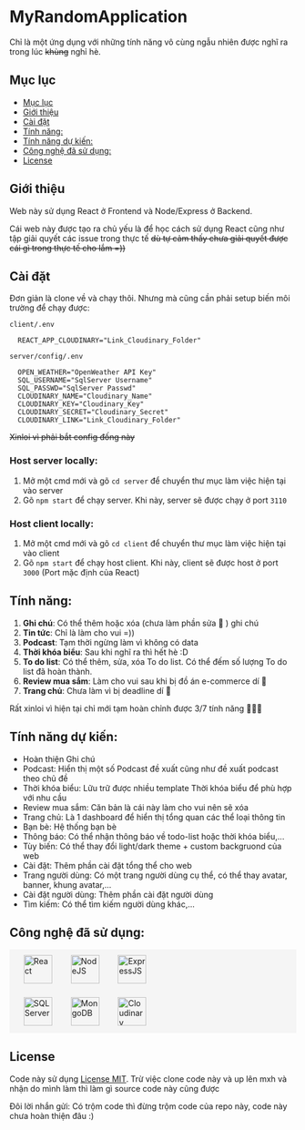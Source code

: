 # MyRandomApplication

Chỉ là một ứng dụng với những tính năng vô cùng ngẫu nhiên được nghĩ ra trong lúc ~~khùng~~ nghỉ hè.

## Mục lục

* [Mục lục](#mục-lục)
* [Giới thiệu](#giới-thiệu)
* [Cài đặt](#cài-đặt)
* [Tính năng:](#tính-năng)
* [Tính năng dự kiến:](#tính-năng-dự-kiến)
* [Công nghệ đã sử dụng:](#công-nghệ-đã-sử-dụng)
* [License](#license)

## Giới thiệu

Web này sử dụng React ở Frontend và Node/Express ở Backend.

Cái web này được tạo ra chủ yếu là để học cách sử dụng React cũng như tập giải quyết các issue trong thực tế ~~dù tự cảm
thấy chưa giải quyết được cái gì trong thực tế cho lắm =))~~

## Cài đặt

Đơn giản là clone về và chạy thôi. Nhưng mà cũng cần phải setup biến môi trường để chạy được:

```
client/.env

  REACT_APP_CLOUDINARY="Link_Cloudinary_Folder"
```

```
server/config/.env

  OPEN_WEATHER="OpenWeather API Key"
  SQL_USERNAME="SqlServer Username"
  SQL_PASSWD="SqlServer Passwd"
  CLOUDINARY_NAME="Cloudinary_Name"
  CLOUDINARY_KEY="Cloudinary_Key"
  CLOUDINARY_SECRET="Cloudinary_Secret"
  CLOUDINARY_LINK="Link_Cloudinary_Folder"
```

~~Xinloi vì phải bắt config đống này~~

### Host server locally:

1. Mở một cmd mới và gõ `cd server` để chuyển thư mục làm việc hiện tại vào server
2. Gõ `npm start` để chạy server. Khi này, server sẽ được chạy ở port `3110`

### Host client locally:

1. Mở một cmd mới và gõ `cd client` để chuyển thư mục làm việc hiện tại vào client
2. Gõ `npm start` để chạy host client. Khi này, client sẽ được host ở port `3000` (Port mặc định của React)

## Tính năng:

1. **Ghi chú**: Có thể thêm hoặc xóa (chưa làm phần sửa 🥲 ) ghi chú
2. **Tin tức**: Chỉ là làm cho vui =))
3. **Podcast**: Tạm thời ngừng làm vì không có data
4. **Thời khóa biểu**: Sau khi nghĩ ra thì hết hè :D
5. **To do list**: Có thể thêm, sửa, xóa To do list. Có thể đếm số lượng To do list đã hoàn thành.
6. **Review mua sắm**: Làm cho vui sau khi bị đồ án e-commerce dí 🥲
7. **Trang chủ**: Chưa làm vì bị deadline dí 🥲

Rất xinloi vì hiện tại chỉ mới tạm hoàn chỉnh được 3/7 tính năng 🥲🥲🥲

## Tính năng dự kiến:

- Hoàn thiện Ghi chú
- Podcast: Hiển thị một số Podcast đề xuất cũng như đề xuất podcast theo chủ đề
- Thời khóa biểu: Lữu trữ được nhiều template Thời khóa biểu để phù hợp với nhu cầu
- Review mua sắm: Căn bản là cái này làm cho vui nên sẽ xóa
- Trang chủ: Là 1 dashboard để hiển thị tổng quan các thể loại thông tin
- Bạn bè: Hệ thống bạn bè
- Thông báo: Có thể nhận thông báo về todo-list hoặc thời khóa biểu,...
- Tùy biến: Có thể thay đổi light/dark theme + custom backgruond của web
- Cài đặt: Thêm phần cài đặt tổng thể cho web
- Trang người dùng: Có một trang người dùng cụ thể, có thể thay avatar, banner, khung avatar,...
- Cài đặt người dùng: Thêm phần cài đặt người dùng
- Tìm kiếm: Có thể tìm kiếm người dùng khác,...

## Công nghệ đã sử dụng:

<div style="background-color: #f5f5f5; padding: 2%">
<img style="margin: auto 3%" src="https://upload.wikimedia.org/wikipedia/commons/thumb/a/a7/React-icon.svg/1200px-React-icon.svg.png" height="50" alt="React">
<img style="margin: auto 3%" src="https://upload.wikimedia.org/wikipedia/commons/d/d9/Node.js_logo.svg" height="50" alt="NodeJS">
<img style="margin: auto 3%" src="https://upload.wikimedia.org/wikipedia/commons/6/64/Expressjs.png" height="50" alt="ExpressJS">
</div>

<div style="background-color: #f5f5f5; padding: 2%">
<img style="margin: auto 3%" src="https://www.svgrepo.com/show/303229/microsoft-sql-server-logo.svg" height="50" alt="SQL Server">
<img style="margin: auto 3%" src="https://upload.wikimedia.org/wikipedia/en/thumb/5/5a/MongoDB_Fores-Green.svg/1920px-MongoDB_Fores-Green.svg.png" height="50" alt="MongoDB">
<img style="margin: auto 3%" src="https://upload.wikimedia.org/wikipedia/commons/thumb/b/b2/Cloudinary_logo.svg/1920px-Cloudinary_logo.svg.png" height="50" alt="Cloudinary">
</div>

## License

Code này sử dụng [License MIT](LICENSE.txt). Trừ việc clone code này và up lên mxh và nhận do mình làm thì làm gì source
code này cũng được

Đôi lời nhắn gửi: Có trộm code thì đừng trộm code của repo này, code này chưa hoàn thiện đâu :)